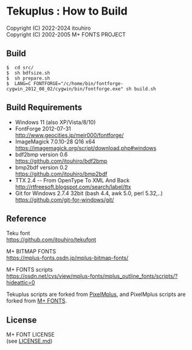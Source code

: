 Tekuplus : How to Build
=======================

Copyright (C) 2022-2024 itouhiro  
Copyright (C) 2002-2005 M+ FONTS PROJECT


Build
-----

```
$  cd src/
$  sh bdfsize.sh
$  sh prepare.sh
$  LANG=C FONTFORGE="/c/home/bin/fontforge-cygwin_2012_08_02/cygwin/bin/fontforge.exe" sh build.sh
```


Build Requirements
------------------

* Windows 11 (also XP/Vista/8/10)
* FontForge 2012-07-31  
        http://www.geocities.jp/meir000/fontforge/
* ImageMagick 7.0.10-28 Q16 x64  
        https://imagemagick.org/script/download.php#windows
* bdf2bmp version 0.6  
        https://github.com/itouhiro/bdf2bmp
* bmp2bdf version 0.2  
        https://github.com/itouhiro/bmp2bdf
* TTX 2.4 -- From OpenType To XML And Back  
        http://rtfreesoft.blogspot.com/search/label/ttx
* Git for Windows 2.7.4 32bit (bash 4.4, awk 5.0, perl 5.32,..)  
        https://github.com/git-for-windows/git/


Reference
---------

Teku font  
        https://github.com/itouhiro/tekufont

M+ BITMAP FONTS  
        https://mplus-fonts.osdn.jp/mplus-bitmap-fonts/

M+ FONTS scripts  
        https://osdn.net/cvs/view/mplus-fonts/mplus_outline_fonts/scripts/?hideattic=0

Tekuplus scripts are forked from [PixelMplus](https://github.com/itouhiro/PixelMplus),
and PixelMplus scripts are forked from [M+ FONTS](https://mplus-fonts.osdn.jp/).


License
-------

M+ FONT LICENSE  
(see [LICENSE.md](./LICENSE.md))
